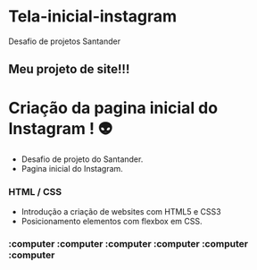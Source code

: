 # Tela-inicial-instagram

Desafio de projetos Santander

## Meu projeto de site!!!

# Criação da pagina inicial do Instagram ! 👽
- Desafio de projeto do Santander.
- Pagina inicial do Instagram.

### HTML / CSS 
- Introdução a criação de websites com HTML5 e CSS3
- Posicionamento elementos com flexbox em CSS.

### :computer :computer :computer :computer :computer :computer

